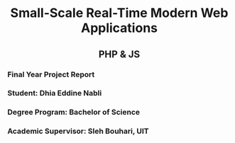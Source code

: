 <h1 style="text-align: center;">Small-Scale Real-Time Modern Web Applications</h1>

<h2 style="text-align: center;">PHP & JS</h2>

### Final Year Project Report

### Student: Dhia Eddine Nabli

### Degree Program: Bachelor of Science

### Academic Supervisor: Sleh Bouhari, UIT



